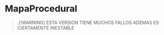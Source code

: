 # MapaProcedural
> .[!WARNING]
> ESTA VERSION TIENE MUCHOS FALLOS
> ADEMAS ES CIERTAMENTE INESTABLE
